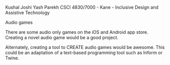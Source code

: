 Kushal Joshi 
Yash Parekh 
CSCI 4830/7000 - Kane - Inclusive Design and Assistive Technology

Audio games

There are some audio only games on the iOS and Android app store. Creating a novel audio game would be a good project. 

Alternately, creating a tool to CREATE audio games would be awesome. This could be an adaptation of a text-based programming tool such as Inform or Twine.
